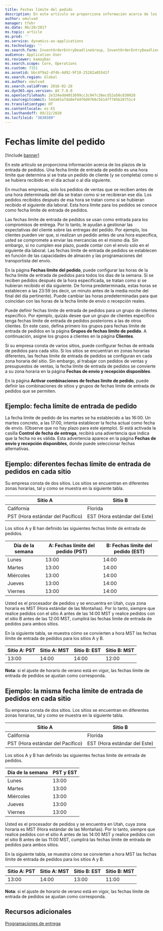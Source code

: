 ```yaml
---
title: Fechas límite del pedido
description: En este artículo se proporciona información acerca de los plazos de la entrada de pedidos. Una fecha límite de entrada de pedido es una hora límite que determina si se trata un pedido de cliente (y se completa) como si se hubiera recibido en el día actual o al día siguiente.
author: omulvad
manager: tfehr
ms.date: 06/20/2017
ms.topic: article
ms.prod: ''
ms.service: dynamics-ax-applications
ms.technology: ''
ms.search.form: InventOrderEntryDeadlineGroup, InventOrderEntryDeadlineParameters, InventOrderEntryDeadlineTable, MCRAutoTaxRules
audience: Application User
ms.reviewer: kamaybac
ms.search.scope: Core, Operations
ms.custom: 7151
ms.assetid: bbc4f9a2-df4b-4d92-9f18-25282a85541f
ms.search.region: Global
ms.author: omulvad
ms.search.validFrom: 2016-02-28
ms.dyn365.ops.version: AX 7.0.0
ms.openlocfilehash: 2e324edd4053699cc3c947c38ecd52a50c830928
ms.sourcegitcommit: 54da65a7da0efd4f0d9760c5b14ff785b28751c4
ms.translationtype: HT
ms.contentlocale: es-ES
ms.lasthandoff: 09/22/2020
ms.locfileid: "3830389"
---
```

# <a name="order-entry-deadlines"></a>Fechas límite del pedido

[!include [banner](../includes/banner.md)]

En este artículo se proporciona información acerca de los plazos de la entrada de pedidos. Una fecha límite de entrada de pedido es una hora límite que determina si se trata un pedido de cliente (y se completa) como si se hubiera recibido en el día actual o al día siguiente.

En muchas empresas, solo los pedidos de ventas que se reciben antes de una hora determinada del día se tratan como si se recibieran ese día. Los pedidos recibidos después de esa hora se tratan como si se hubieran recibido el siguiente día laboral. Esta hora límite para los pedidos se conoce como fecha límite de entrada de pedidos.  

Las fechas límite de entrada de pedidos se usan como entrada para los compromisos de entrega. Por lo tanto, le ayudan a gestionar las expectativas del cliente sobre las entregas del pedido. Por ejemplo, los clientes pueden ver que, si realizan un pedido antes de una hora específica, usted se compromete a enviar las mercancías en el mismo día. Sin embargo, si no cumplen ese plazo, puede contar con el envío solo en el siguiente día laboral. Las fechas límite de entrada de pedidos se establecen en función de las capacidades de almacén y las programaciones del transportista del envío.  

En la página **Fechas límite del pedido**, puede configurar las horas de la fecha límite de entrada de pedidos para todos los días de la semana. Si se reciben pedidos después de la hora especificada, se tratan como si se hubieran recibido el día siguiente. De forma predeterminada, estas horas se establecen a las 23:59 (es decir, un minuto antes de la media noche del final del día pertinente). Puede cambiar las horas predeterminadas para que coincidan con las horas de la fecha límite de envío o recepción reales.  

Puede definir fechas límite de entrada de pedidos para un grupo de clientes específico. Por ejemplo, quizás desee que un grupo de clientes específico tenga fechas límite de entrada de pedidos posteriores a las de otros clientes. En este caso, defina primero los grupos para fechas límite de entrada de pedidos en la página **Grupos de fechas límite de pedido**. A continuación, asigne los grupos a clientes en la página **Clientes**.  

Si su empresa consta de varios sitios, puede configurar fechas de entrada de pedidos para cada sitio. Si los sitios se encuentran en zonas horarias diferentes, las fechas límite de entrada de pedidos se configuran en cada zona horaria del sitio. Sin embargo, al trabajar con pedidos de ventas y presupuestos de ventas, la fecha límite de entrada de pedidos se convierte a su zona horaria en la página **Fechas de envío y recepción disponibles**.  

En la página **Activar combinaciones de fechas límite de pedido**, puede definir las combinaciones de sitios y grupos de fechas límite de entrada de pedidos que se permiten.

## <a name="example-order-entry-deadline"></a>Ejemplo: fecha límite de entrada de pedido
La fecha límite de pedido de los martes se ha establecido a las 16:00. Un martes concreto, a las 17:00, intenta establecer la fecha actual como fecha de envío. (Observe que no hay plazo para este ejemplo). Si está activada la casilla **Control de fecha de entrega**, recibirá una advertencia que indica que la fecha no es válida. Esta advertencia aparece en la página **Fechas de envío y recepción disponibles**, donde puede seleccionar fechas alternativas.

## <a name="example-different-order-entry-deadlines-per-site"></a>Ejemplo: diferentes fechas límite de entrada de pedidos en cada sitio
Su empresa consta de dos sitios. Los sitios se encuentran en diferentes zonas horarias, tal y como se muestra en la siguiente tabla.

| Sitio A                      | Sitio B                      |
|-----------------------------|-----------------------------|
| California                  | Florida                     |
| PST (Hora estándar del Pacífico) | EST (Hora estándar del Este) |

Los sitios A y B han definido las siguientes fechas límite de entrada de pedidos.

| Día de la semana             | A: Fechas límite del pedido (PST) | B: Fechas límite del pedido (EST) |
|-----------------------------|--------------------------------|--------------------------------|
| Lunes                      | 13:00                          | 14:00                          |
| Martes                     | 13:00                          | 14:00                          |
| Miércoles                   | 13:00                          | 14:00                          |
| Jueves                    | 13:00                          | 14:00                          |
| Viernes                      | 13:00                          | 14:00                          |

Usted es el procesador de pedidos y se encuentra en Utah, cuya zona horaria es MST (Hora estándar de las Montañas). Por lo tanto, siempre que realice pedidos con el sitio A antes de las 14:00 MST y realice pedidos con el sitio B antes de las 12:00 MST, cumplirá las fechas límite de entrada de pedidos para ambos sitios.  

En la siguiente tabla, se muestra cómo se convierten a hora MST las fechas límite de entrada de pedidos para los sitios A y B.

| Sitio A: PST         | Sitio A: MST        | Sitio B: EST           | Sitio B: MST        |
|---------------------|--------------------|-----------------------|--------------------|
| 13:00               | 14:00              | 14:00                 | 12:00              |

**Nota**: si el ajuste de horario de verano está en vigor, las fechas límite de entrada de pedidos se ajustan como corresponda.

## <a name="example-same-order-entry-deadline-per-site"></a>Ejemplo: la misma fecha límite de entrada de pedidos en cada sitio
Su empresa consta de dos sitios. Los sitios se encuentran en diferentes zonas horarias, tal y como se muestra en la siguiente tabla.

| Sitio A                      | Sitio B                      |
|-----------------------------|-----------------------------|
| California                  | Florida                     |
| PST (Hora estándar del Pacífico) | EST (Hora estándar del Este) |

Los sitios A y B han definido las siguientes fechas límite de entrada de pedidos.

| Día de la semana | PST y EST |
|-----------------|-------------|
| Lunes          | 13:00       |
| Martes         | 13:00       |
| Miércoles       | 13:00       |
| Jueves        | 13:00       |
| Viernes          | 13:00       |

Usted es el procesador de pedidos y se encuentra en Utah, cuya zona horaria es MST (Hora estándar de las Montañas). Por lo tanto, siempre que realice pedidos con el sitio A antes de las 14:00 MST y realice pedidos con el sitio B antes de las 11:00 MST, cumplirá las fechas límite de entrada de pedidos para ambos sitios. 

En la siguiente tabla, se muestra cómo se convierten a hora MST las fechas límite de entrada de pedidos para los sitios A y B.

| Sitio A: PST         | Sitio A: MST        | Sitio B: EST           | Sitio B: MST        |
|---------------------|--------------------|-----------------------|--------------------|
| 13:00               | 14:00              | 13:00                 | 11:00              |

**Nota**: si el ajuste de horario de verano está en vigor, las fechas límite de entrada de pedidos se ajustan como corresponda.

<a name="additional-resources"></a>Recursos adicionales
--------

[Programaciones de entrega](delivery-schedules.md)




